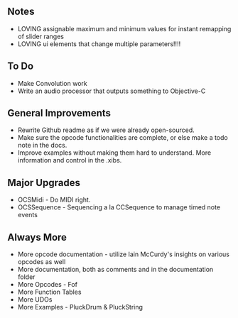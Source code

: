 Notes
-----

* LOVING assignable maximum and minimum values for instant remapping of slider ranges
* LOVING ui elements that change multiple parameters!!!!

To Do
-----

* Make Convolution work
* Write an audio processor that outputs something to Objective-C

General Improvements
--------------------

* Rewrite Github readme as if we were already open-sourced.
* Make sure the opcode functionalities are complete, or else make a todo note in the docs.
* Improve examples without making them hard to understand.  More information and control in the .xibs.

Major Upgrades
--------------

* OCSMidi - Do MIDI right.
* OCSSequence - Sequencing a la CCSequence to manage timed note events

Always More
-----------

* More opcode documentation - utilize Iain McCurdy's insights on various opcodes as well
* More documentation, both as comments and in the documentation folder
* More Opcodes - Fof
* More Function Tables
* More UDOs
* More Examples - PluckDrum & PluckString


